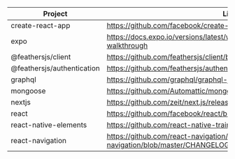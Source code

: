 | Project                   | Link                                                                     |
|---------------------------|--------------------------------------------------------------------------|
| create-react-app | https://github.com/facebook/create-react-app/releases |
| expo | https://docs.expo.io/versions/latest/workflow/upgrading-expo-sdk-walkthrough |
| @feathersjs/client | https://github.com/feathersjs/client/blob/master/CHANGELOG.md |
| @feathersjs/authentication | https://github.com/feathersjs/authentication/blob/master/CHANGELOG.md |
| graphql | https://github.com/graphql/graphql-js/releases |
| mongoose | https://github.com/Automattic/mongoose/blob/master/History.md |
| nextjs | https://github.com/zeit/next.js/releases/ |
| react | https://github.com/facebook/react/blob/master/CHANGELOG.md |
| react-native-elements | https://github.com/react-native-training/react-native-elements/releases |
| react-navigation | https://github.com/react-navigation/react-navigation/blob/master/CHANGELOG.md
